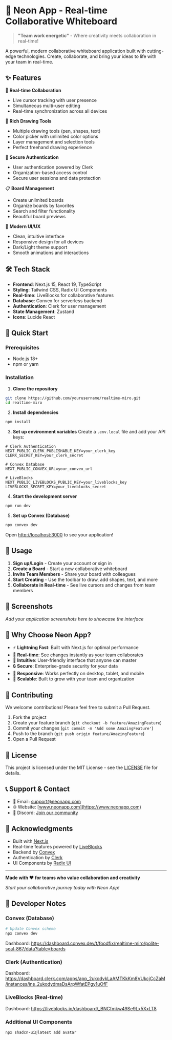 # 🎨 Neon App - Real-time Collaborative Whiteboard

> **"Team work energetic"** - Where creativity meets collaboration in real-time!

A powerful, modern collaborative whiteboard application built with cutting-edge technologies. Create, collaborate, and bring your ideas to life with your team in real-time.

## ✨ Features

🚀 **Real-time Collaboration**
- Live cursor tracking with user presence
- Simultaneous multi-user editing
- Real-time synchronization across all devices

🎨 **Rich Drawing Tools**
- Multiple drawing tools (pen, shapes, text)
- Color picker with unlimited color options
- Layer management and selection tools
- Perfect freehand drawing experience

🔐 **Secure Authentication**
- User authentication powered by Clerk
- Organization-based access control
- Secure user sessions and data protection

📋 **Board Management**
- Create unlimited boards
- Organize boards by favorites
- Search and filter functionality
- Beautiful board previews

🎯 **Modern UI/UX**
- Clean, intuitive interface
- Responsive design for all devices
- Dark/Light theme support
- Smooth animations and interactions

## 🛠️ Tech Stack

- **Frontend**: Next.js 15, React 19, TypeScript
- **Styling**: Tailwind CSS, Radix UI Components
- **Real-time**: LiveBlocks for collaborative features
- **Database**: Convex for serverless backend
- **Authentication**: Clerk for user management
- **State Management**: Zustand
- **Icons**: Lucide React

## 🚀 Quick Start

### Prerequisites
- Node.js 18+ 
- npm or yarn

### Installation

1. **Clone the repository**
```bash
git clone https://github.com/yourusername/realtime-miro.git
cd realtime-miro
```

2. **Install dependencies**
```bash
npm install
```

3. **Set up environment variables**
Create a `.env.local` file and add your API keys:
```env
# Clerk Authentication
NEXT_PUBLIC_CLERK_PUBLISHABLE_KEY=your_clerk_key
CLERK_SECRET_KEY=your_clerk_secret

# Convex Database
NEXT_PUBLIC_CONVEX_URL=your_convex_url

# LiveBlocks
NEXT_PUBLIC_LIVEBLOCKS_PUBLIC_KEY=your_liveblocks_key
LIVEBLOCKS_SECRET_KEY=your_liveblocks_secret
```

4. **Start the development server**
```bash
npm run dev
```

5. **Set up Convex (Database)**
```bash
npx convex dev
```

Open [http://localhost:3000](http://localhost:3000) to see your application!

## 🎯 Usage

1. **Sign up/Login** - Create your account or sign in
2. **Create a Board** - Start a new collaborative whiteboard
3. **Invite Team Members** - Share your board with colleagues
4. **Start Creating** - Use the toolbar to draw, add shapes, text, and more
5. **Collaborate in Real-time** - See live cursors and changes from team members

## 📱 Screenshots

*Add your application screenshots here to showcase the interface*

## 🌟 Why Choose Neon App?

- ⚡ **Lightning Fast**: Built with Next.js for optimal performance
- 🔄 **Real-time**: See changes instantly as your team collaborates
- 🎨 **Intuitive**: User-friendly interface that anyone can master
- 🔒 **Secure**: Enterprise-grade security for your data
- 📱 **Responsive**: Works perfectly on desktop, tablet, and mobile
- 🚀 **Scalable**: Built to grow with your team and organization

## 🤝 Contributing

We welcome contributions! Please feel free to submit a Pull Request.

1. Fork the project
2. Create your feature branch (`git checkout -b feature/AmazingFeature`)
3. Commit your changes (`git commit -m 'Add some AmazingFeature'`)
4. Push to the branch (`git push origin feature/AmazingFeature`)
5. Open a Pull Request

## 📄 License

This project is licensed under the MIT License - see the [LICENSE](LICENSE) file for details.

## 📞 Support & Contact

- 📧 Email: support@neonapp.com
- 🌐 Website: [www.neonapp.com](https://www.neonapp.com)
- 💬 Discord: [Join our community](https://discord.gg/neonapp)

## 🙏 Acknowledgments

- Built with [Next.js](https://nextjs.org)
- Real-time features powered by [LiveBlocks](https://liveblocks.io)
- Backend by [Convex](https://convex.dev)
- Authentication by [Clerk](https://clerk.dev)
- UI Components by [Radix UI](https://radix-ui.com)

---

**Made with ❤️ for teams who value collaboration and creativity**

*Start your collaborative journey today with Neon App!*

## 🔧 Developer Notes

### Convex (Database)
```bash
# Update Convex schema
npx convex dev
```
Dashboard: https://dashboard.convex.dev/t/foodfix/realtime-miro/polite-seal-867/data?table=boards

### Clerk (Authentication)
Dashboard: https://dashboard.clerk.com/apps/app_2ukodvkLaAMTKkKm8VUkcjCcZaM/instances/ins_2ukodydmaDsArpWfatEPgy1uOfF

### LiveBlocks (Real-time)
Dashboard: https://liveblocks.io/dashboard/_BNCfmkw49Se9Lx5XxLT8

### Additional UI Components
```bash
npx shadcn-ui@latest add avatar
```


